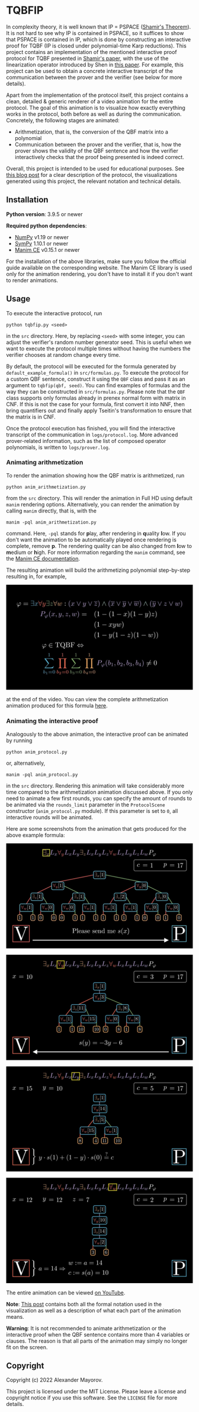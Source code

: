 # TQBFIP

In complexity theory, it is well known that IP = PSPACE ([Shamir's Theorem](https://dl.acm.org/doi/10.1145/146585.146609)). It is not hard to see why IP is contained in PSPACE, so it suffices to show that PSPACE is contained in IP, which is done by constructing an interactive proof for TQBF (IP is closed under polynomial-time Karp reductions). This project contains an implementation of the mentioned interactive proof protocol for TQBF presented in [Shamir's paper](https://dl.acm.org/doi/10.1145/146585.146609), with the use of the linearization operator introduced by Shen in [this paper](https://dl.acm.org/doi/10.1145/146585.146613). For example, this project can be used to obtain a concrete interactive transcript of the communication between the prover and the verifier (see below for more details).

Apart from the implementation of the protocol itself, this project contains a clean, detailed & generic renderer of a video animation for the entire protocol. The goal of this animation is to visualize how exactly everything works in the protocol, both before as well as during the communication. Concretely, the following stages are animated:

* Arithmetization, that is, the conversion of the QBF matrix into a polynomial
* Communication between the prover and the verifier, that is, how the prover shows the validity of the QBF sentence and how the verifier interactively checks that the proof being presented is indeed correct.

Overall, this project is intended to be used for educational purposes. See [this blog post](https://zerobone.net/blog/cs/ip-pspace/) for a clear description of the protocol, the visualizations generated using this project, the relevant notation and technical details.

## Installation

**Python version**: 3.9.5 or newer

**Required python dependencies**:

* [NumPy](https://numpy.org/) v1.19 or newer
* [SymPy](https://www.sympy.org/) 1.10.1 or newer
* [Manim CE](https://www.manim.community/) v0.15.1 or newer

For the installation of the above libraries, make sure you follow the official guide available on the corresponding website. The Manim CE library is used only for the animation rendering, you don't have to install it if you don't want to render animations.

## Usage

To execute the interactive protocol, run

```shell
python tqbfip.py <seed>
```

in the `src` directory. Here, by replacing `<seed>` with some integer, you can adjust the verifier's random number generator seed. This is useful when we want to execute the protocol multiple times without having the numbers the verifier chooses at random change every time.

By default, the protocol will be executed for the formula generated by `default_example_formula()` in `src/formulas.py`. To execute the protocol for a custom QBF sentence, construct it using the `QBF` class and pass it as an argument to `tqbfip(qbf, seed)`. You can find examples of formulas and the way they can be constructed in `src/formulas.py`. Please note that the `QBF` class supports only formulas already in prenex normal form with matrix in CNF. If this is not the case for your formula, first convert it into NNF, then bring quantifiers out and finally apply Tseitin's transformation to ensure that the matrix is in CNF.

Once the protocol execution has finished, you will find the interactive transcript of the communication in `logs/protocol.log`. More advanced prover-related information, such as the list of composed operator polynomials, is written to `logs/prover.log`.

### Animating arithmetization

To render the animation showing how the QBF matrix is arithmetized, run

```shell
python anim_arithmetization.py
```

from the `src` directory. This will render the animation in Full HD using default `manim` rendering options. Alternatively, you can render the animation by calling `manim` directly, that is, with the

```shell
manim -pql anim_arithmetization.py
```

command. Here, `-pql` stands for **p**lay, after rendering in **q**uality **l**ow. If you don't want the animation to be automatically played once rendering is complete, remove **p**. The rendering quality can be also changed from **l**ow to **m**edium or **h**igh. For more information regarding the `manim` command, see the [Manim CE documentation](https://docs.manim.community/en/stable/).

The resulting animation will build the arithmetizing polynomial step-by-step resulting in, for example,

![Screenshot from the arithmetization animation](screenshots/arithmetization.jpg)

at the end of the video. You can view the complete arithmetization animation produced for this formula [here](https://youtu.be/ZIR87YmcLME).

### Animating the interactive proof

Analogously to the above animation, the interactive proof can be animated by running

```shell
python anim_protocol.py
```

or, alternatively,

```shell
manim -pql anim_protocol.py
```

in the `src` directory. Rendering this animation will take considerably more time compared to the arithmetization animation discussed above. If you only need to animate a few first rounds, you can specify the amount of rounds to be animated via the `rounds_limit` parameter in the `ProtocolScene` constructor (`anim_protocol.py` module). If this parameter is set to `0`, all interactive rounds will be animated.

Here are some screenshots from the animation that gets produced for the above example formula:

![Screenshot from the arithmetization animation](screenshots/protocol_01.jpg)

![Screenshot from the arithmetization animation](screenshots/protocol_02.jpg)

![Screenshot from the arithmetization animation](screenshots/protocol_03.jpg)

![Screenshot from the arithmetization animation](screenshots/protocol_04.jpg)

The entire animation can be viewed [on YouTube](https://youtu.be/YbnZld9wjMM).

**Note**: [This post](https://zerobone.net/blog/cs/ip-pspace/) contains both all the formal notation used in the visualization as well as a description of what each part of the animation means.

**Warning**: It is not recommended to animate arithmetization or the interactive proof when the QBF sentence contains more than 4 variables or clauses. The reason is that all parts of the animation may simply no longer fit on the screen.

## Copyright

Copyright (c) 2022 Alexander Mayorov.

This project is licensed under the MIT License. Please leave a license and copyright notice if you use this software. See the `LICENSE` file for more details.

